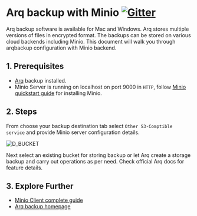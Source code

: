 # Arq backup with Minio [![Gitter](https://badges.gitter.im/Join%20Chat.svg)](https://gitter.im/minio/minio?utm_source=badge&utm_medium=badge&utm_campaign=pr-badge&utm_content=badge)

Arq backup software is available for Mac and Windows. Arq stores multiple versions of  files in encrypted format. The  backups can be stored on various cloud backends including Minio. This document will walk you through arqbackup configuration with Minio backend.   

## 1. Prerequisites

* [Arq](https://www.arqbackup.com/) backup installed.
* Minio Server is running on localhost on port 9000 in ``HTTP``, follow [Minio quickstart guide](https://docs.minio.io/docs/minio-quickstart-guide) for installing Minio.

## 2. Steps

From choose your backup destination tab select ``Other S3-Comptible service`` and provide Minio server configuration details.

![D_BUCKET](https://raw.githubusercontent.com/minio/cookbook/master/docs/screenshots/arqbackup.png?raw=true)

Next select an existing bucket for storing backup or let Arq create a storage backup and carry out operations as per need. Check official Arq docs for feature details.

## 3. Explore Further

* [Minio Client complete guide](https://docs.minio.io/docs/minio-client-complete-guide)
* [Arq backup homepage](https://www.arqbackup.com/)

